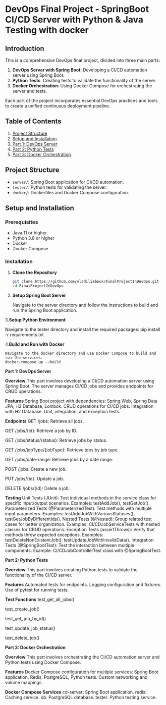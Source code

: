 # DevOps Final Project - SpringBoot CI/CD Server with Python & Java Testing with docker

## Introduction

This is a comprehensive DevOps final project, divided into three main parts:

1. **DevOps Server with Spring Boot**: Developing a CI/CD automation server using Spring Boot.
2. **Python Tests**: Creating tests to validate the functionality of the server.
3. **Docker Orchestration**: Using Docker Compose for orchestrating the server and tests.

Each part of the project incorporates essential DevOps practices and tools to create a unified continuous deployment pipeline.

## Table of Contents

1. [Project Structure](#project-structure)
2. [Setup and Installation](#setup-and-installation)
3. [Part 1: DevOps Server](#part-1-devops-server)
4. [Part 2: Python Tests](#part-2-python-tests)
5. [Part 3: Docker Orchestration](#part-3-docker-orchestration)


## Project Structure

- `server/`: Spring Boot application for CI/CD automation.
- `tester/`: Python tests for validating the server.
- `docker/`: Dockerfiles and Docker Compose configuration.

## Setup and Installation

### Prerequisites

- Java 11 or higher
- Python 3.8 or higher
- Docker
- Docker Compose

### Installation

1. **Clone the Repository**

   ```bash
   git clone https://github.com/vladiliabouk/FinalProjectInDevOps.git
   cd FinalProjectInDevOps
   
2. **Setup Spring Boot Server**

   Navigate to the server directory and follow the instructions to build and run the Spring Boot application.

3.**Setup Python Environment**

   Navigate to the tester directory and install the required packages:
   pip install -r requirements.txt
   
4.**Build and Run with Docker**

    Navigate to the docker directory and use Docker Compose to build and run the services:
    docker-compose up --build

    
**Part 1: DevOps Server**

**Overview**
This part involves developing a CI/CD automation server using Spring Boot. The server manages CI/CD jobs and provides endpoints for CRUD operations.

**Features**
Spring Boot project with dependencies: Spring Web, Spring Data JPA, H2 Database, Lombok.
CRUD operations for CI/CD jobs.
Integration with H2 Database.
Unit, integration, and exception tests.

**Endpoints**
GET /jobs: Retrieve all jobs.

GET /jobs/{id}: Retrieve a job by ID.

GET /jobs/status/{status}: Retrieve jobs by status.

GET /jobs/jobType/{jobType}: Retrieve jobs by job type.

GET /jobs/date-range: Retrieve jobs by a date range.

POST /jobs: Create a new job.

PUT /jobs/{id}: Update a job.

DELETE /jobs/{id}: Delete a job.


**Testing**
Unit Tests (JUnit):
Test individual methods in the service class for specific input/output scenarios. Examples: testAddJob(), testGetJob().
Parameterized Tests (@ParameterizedTest): Test methods with multiple input parameters. Examples: testAddJobWithVariousStatuses(), testGetJobByDifferentIds().
Nested Tests (@Nested): Group related test cases for better organization. Examples: CI/CDJobServiceTests with nested classes for CRUD operations.
Exception Tests (assertThrows): Verify that methods throw expected exceptions. Examples: testDeleteNonExistentJob(), testUpdateJobWithInvalidData().
Integration Tests (@SpringBootTest): Test the interaction between multiple components. Example: CI/CDJobControllerTest class with @SpringBootTest.

**Part 2: Python Tests**

**Overview**
This part involves creating Python tests to validate the functionality of the CI/CD server.

**Features**
Automated tests for endpoints.
Logging configuration and fixtures.
Use of pytest for running tests.

**Test Functions**
test_get_all_jobs()

test_create_job()

test_get_job_by_id()

test_update_job_status()

test_delete_job()

**Part 3: Docker Orchestration**

**Overview**
This part involves orchestrating the CI/CD automation server and Python tests using Docker Compose.

**Features**
Docker Compose configuration for multiple services: Spring Boot application, Redis, PostgreSQL, Python tests.
Custom networking and volume mappings.

**Docker Compose Services**
cd-server: Spring Boot application.
redis: Caching service.
db: PostgreSQL database.
tester: Python testing service.
